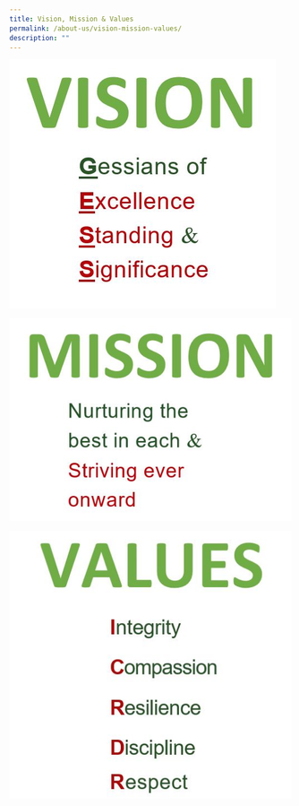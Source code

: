 ```yaml
---
title: Vision, Mission & Values
permalink: /about-us/vision-mission-values/
description: ""
---
```

![](/images/Vision.jpeg)

![](/images/Mission.jpeg)

![Values](/images/Values.jpeg)